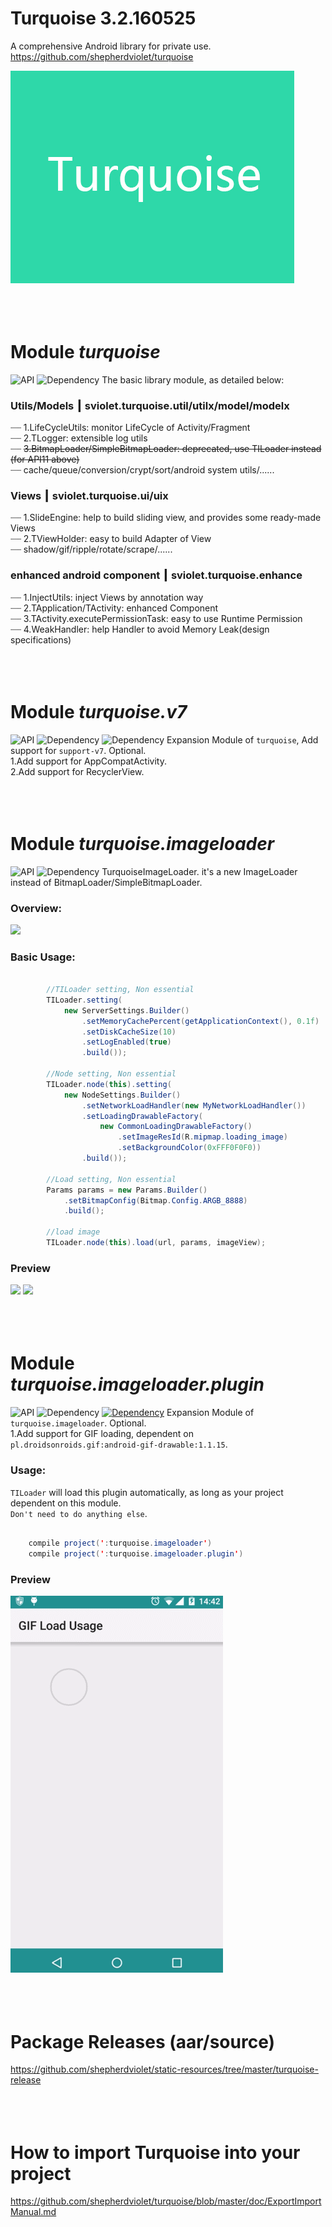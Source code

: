 # Turquoise 3.2.160525
A comprehensive Android library for private use.<br/>
https://github.com/shepherdviolet/turquoise <br/>

![](https://github.com/shepherdviolet/static-resources/blob/master/image/logo/turquoise.jpg)<br/>
<br/>
<br/>
<br/>

# Module *turquoise*
![API](https://img.shields.io/badge/API-10%2B-6a5acd.svg?style=flat)
![Dependency](https://img.shields.io/badge/Maven%20Dependency-support--v4-dc143c.svg?style=flat)
The basic library module, as detailed below:<br/>
### Utils/Models ┃ sviolet.turquoise.util/utilx/model/modelx <br/>
┈┈ 1.LifeCycleUtils: monitor LifeCycle of Activity/Fragment<br/>
┈┈ 2.TLogger: extensible log utils<br/>
┈┈ ~~3.BitmapLoader/SimpleBitmapLoader: deprecated, use TILoader instead (for API11 above)~~<br/>
┈┈ cache/queue/conversion/crypt/sort/android system utils/......<br/>
### Views ┃ sviolet.turquoise.ui/uix <br/>
┈┈ 1.SlideEngine: help to build sliding view, and provides some ready-made Views<br/>
┈┈ 2.TViewHolder: easy to build Adapter of View<br/>
┈┈ shadow/gif/ripple/rotate/scrape/......<br/>
### enhanced android component ┃ sviolet.turquoise.enhance <br/>
┈┈ 1.InjectUtils: inject Views by annotation way<br/>
┈┈ 2.TApplication/TActivity: enhanced Component<br/>
┈┈ 3.TActivity.executePermissionTask: easy to use Runtime Permission<br/>
┈┈ 4.WeakHandler: help Handler to avoid Memory Leak(design specifications)<br/>
<br/>
<br/>
<br/>

# Module *turquoise.v7*
![API](https://img.shields.io/badge/API-10%2B-6a5acd.svg?style=flat)
![Dependency](https://img.shields.io/badge/Module%20Dependency-turquoise-2ed8a8.svg?style=flat)
![Dependency](https://img.shields.io/badge/Maven%20Dependency-support--v7-dc143c.svg?style=flat)
Expansion Module of `turquoise`, Add support for `support-v7`. Optional.<br/>
1.Add support for AppCompatActivity.<br/>
2.Add support for RecyclerView.<br/>
<br/>
<br/>
<br/>

# Module *turquoise.imageloader*
![API](https://img.shields.io/badge/API-11%2B-6a5acd.svg?style=flat)
![Dependency](https://img.shields.io/badge/Module%20Dependency-turquoise-2ed8a8.svg?style=flat)
TurquoiseImageLoader. it's a new ImageLoader instead of BitmapLoader/SimpleBitmapLoader.<br/>
### Overview:<br/>
![](https://github.com/shepherdviolet/turquoise/blob/master/doc/turquoise-overview.png)<br/>
### Basic Usage:<br/>

```java

        //TILoader setting, Non essential
        TILoader.setting(
            new ServerSettings.Builder()
                .setMemoryCachePercent(getApplicationContext(), 0.1f)
                .setDiskCacheSize(10)
                .setLogEnabled(true)
                .build());

        //Node setting, Non essential
        TILoader.node(this).setting(
            new NodeSettings.Builder()
                .setNetworkLoadHandler(new MyNetworkLoadHandler())
                .setLoadingDrawableFactory(
                    new CommonLoadingDrawableFactory()
                        .setImageResId(R.mipmap.loading_image)
                        .setBackgroundColor(0xFFF0F0F0))
                .build());

        //Load setting, Non essential
        Params params = new Params.Builder()
            .setBitmapConfig(Bitmap.Config.ARGB_8888)
            .build();

        //load image
        TILoader.node(this).load(url, params, imageView);

```
### Preview
![](https://github.com/shepherdviolet/static-resources/blob/master/image/tiloader/tiloader_demo_list.gif)
![](https://github.com/shepherdviolet/static-resources/blob/master/image/tiloader/tiloader_demo_rounded.gif)<br/>
<br/>
<br/>
<br/>

# Module *turquoise.imageloader.plugin*
![API](https://img.shields.io/badge/API-11%2B-6a5acd.svg?style=flat)
![Dependency](https://img.shields.io/badge/Module%20Dependency-turquoise.imageloader-2ed8a8.svg?style=flat)
[![Dependency](https://img.shields.io/badge/Maven%20Dependency-android--gif--drawable-dc143c.svg?style=flat)](https://github.com/koral--/android-gif-drawable)
Expansion Module of `turquoise.imageloader`. Optional.<br/>
1.Add support for GIF loading, dependent on `pl.droidsonroids.gif:android-gif-drawable:1.1.15`.<br/>
### Usage:<br/>
`TILoader` will load this plugin automatically, as long as your project dependent on this module.<br/>
`Don't need to do anything else`.<br/>

```java

    compile project(':turquoise.imageloader')
    compile project(':turquoise.imageloader.plugin')

```
### Preview
![](https://raw.githubusercontent.com/shepherdviolet/static-resources/master/image/tiloader/tiloader_demo_gif.gif)<br/>
<br/>
<br/>
<br/>

# Package Releases (aar/source)
https://github.com/shepherdviolet/static-resources/tree/master/turquoise-release <br/>
<br/>
<br/>
<br/>

# How to import Turquoise into your project
https://github.com/shepherdviolet/turquoise/blob/master/doc/ExportImportManual.md <br/>
<br/>
<br/>
<br/>
